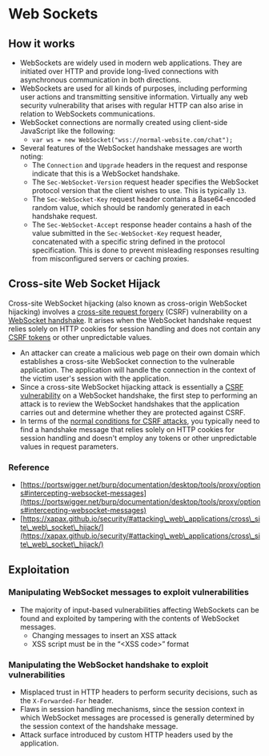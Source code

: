 # Web Sockets

## How it works

* WebSockets are widely used in modern web applications. They are initiated over HTTP and provide long-lived connections with asynchronous communication in both directions.
* WebSockets are used for all kinds of purposes, including performing user actions and transmitting sensitive information. Virtually any web security vulnerability that arises with regular HTTP can also arise in relation to WebSockets communications.
* WebSocket connections are normally created using client-side JavaScript like the following:
  * `var ws = new WebSocket("wss://normal-website.com/chat");`
* Several features of the WebSocket handshake messages are worth noting:
  * The `Connection` and `Upgrade` headers in the request and response indicate that this is a WebSocket handshake.
  * The `Sec-WebSocket-Version` request header specifies the WebSocket protocol version that the client wishes to use. This is typically `13`.
  * The `Sec-WebSocket-Key` request header contains a Base64-encoded random value, which should be randomly generated in each handshake request.
  * The `Sec-WebSocket-Accept` response header contains a hash of the value submitted in the `Sec-WebSocket-Key` request header, concatenated with a specific string defined in the protocol specification. This is done to prevent misleading responses resulting from misconfigured servers or caching proxies.

## Cross-site Web Socket Hijack

Cross-site WebSocket hijacking (also known as cross-origin WebSocket hijacking) involves a [cross-site request forgery](https://portswigger.net/web-security/csrf) (CSRF) vulnerability on a [WebSocket handshake](https://portswigger.net/web-security/websockets/what-are-websockets#how-are-websocket-connections-established). It arises when the WebSocket handshake request relies solely on HTTP cookies for session handling and does not contain any [CSRF tokens](https://portswigger.net/web-security/csrf/tokens) or other unpredictable values.

* An attacker can create a malicious web page on their own domain which establishes a cross-site WebSocket connection to the vulnerable application. The application will handle the connection in the context of the victim user's session with the application.
* Since a cross-site WebSocket hijacking attack is essentially a [CSRF vulnerability](https://portswigger.net/web-security/csrf) on a WebSocket handshake, the first step to performing an attack is to review the WebSocket handshakes that the application carries out and determine whether they are protected against CSRF.
* In terms of the [normal conditions for CSRF attacks](https://portswigger.net/web-security/csrf#how-does-csrf-work), you typically need to find a handshake message that relies solely on HTTP cookies for session handling and doesn't employ any tokens or other unpredictable values in request parameters.&#x20;

### Reference

* [https://portswigger.net/burp/documentation/desktop/tools/proxy/options#intercepting-websocket-messages](https://portswigger.net/burp/documentation/desktop/tools/proxy/options#intercepting-websocket-messages)
* [https://xapax.github.io/security/#attacking\_web\_applications/cross\_site\_web\_socket\_hijack/](https://xapax.github.io/security/#attacking\_web\_applications/cross\_site\_web\_socket\_hijack/)

## Exploitation

### Manipulating WebSocket messages to exploit vulnerabilities

* The majority of input-based vulnerabilities affecting WebSockets can be found and exploited by tampering with the contents of WebSocket messages.
  * Changing messages to insert an XSS attack
  * XSS script must be in the “\<XSS code>” format

### **Manipulating the WebSocket handshake to exploit vulnerabilities**

* Misplaced trust in HTTP headers to perform security decisions, such as the `X-Forwarded-For` header.
* Flaws in session handling mechanisms, since the session context in which WebSocket messages are processed is generally determined by the session context of the handshake message.
* Attack surface introduced by custom HTTP headers used by the application.
